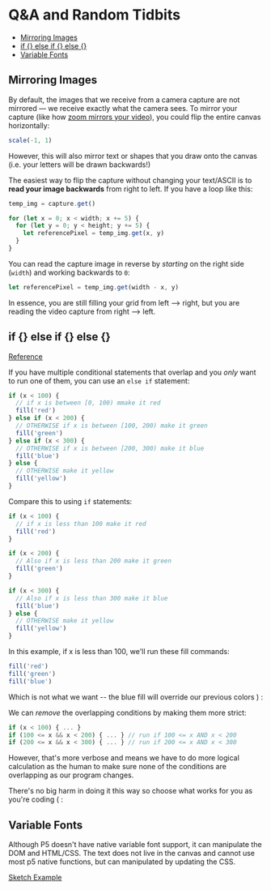 # Q&A and Random Tidbits

* [Mirroring Images](#mirroring-images)
* [if {} else if {} else {}](#if--elseif--else)
* [Variable Fonts](#variable-fonts)

## Mirroring Images

By default, the images that we receive from a camera capture are not mirrored — we receive exactly what the camera sees. To mirror your capture (like how [zoom mirrors your video](https://www.pocket-lint.com/apps/news/152025-why-is-zoom-video-backwards-and-how-to-fix-it)), you could flip the entire canvas horizontally:

```js
scale(-1, 1)
```

However, this will also mirror text or shapes that you draw onto the canvas (i.e. your letters will be drawn backwards!)

The easiest way to flip the capture without changing your text/ASCII is to **read your image backwards** from right to left. If you have a loop like this:

```js
temp_img = capture.get()

for (let x = 0; x < width; x += 5) {
  for (let y = 0; y < height; y += 5) {
    let referencePixel = temp_img.get(x, y)
  }
}
```

You can read the capture image in reverse by _starting_ on the right side (`width`) and working backwards to `0`:

```js
let referencePixel = temp_img.get(width - x, y)
```

In essence, you are still filling your grid from left --> right, but you are reading the video capture from right --> left.

## if {} else if {} else {}

[Reference](https://developer.mozilla.org/en-US/docs/Web/JavaScript/Reference/Statements/if...else)

If you have multiple conditional statements that overlap and you _only_ want to run one of them, you can use an `else if` statement:

```js
if (x < 100) {
  // if x is between [0, 100) mmake it red
  fill('red')
} else if (x < 200) {
  // OTHERWISE if x is between [100, 200) make it green
  fill('green')
} else if (x < 300) {
  // OTHERWISE if x is between [200, 300) make it blue
  fill('blue')
} else {
  // OTHERWISE make it yellow
  fill('yellow')
}
```

Compare this to using `if` statements:

```js
if (x < 100) {
  // if x is less than 100 make it red
  fill('red')
} 

if (x < 200) {
  // Also if x is less than 200 make it green
  fill('green')
}

if (x < 300) {
  // Also if x is less than 300 make it blue
  fill('blue')
} else {
  // OTHERWISE make it yellow
  fill('yellow')
}
```

In this example, if x is less than 100, we'll run these fill commands:

```js
fill('red')
fill('green')
fill('blue')
```

Which is not what we want -- the blue fill will override our previous colors ) :

We can _remove_ the overlapping conditions by making them more strict:

```js
if (x < 100) { ... }
if (100 <= x && x < 200) { ... } // run if 100 <= x AND x < 200
if (200 <= x && x < 300) { ... } // run if 200 <= x AND x < 300

```

However, that's more verbose and means we have to do more logical calculation as the human to make sure none of the conditions are overlapping as our program changes. 

There's no big harm in doing it this way so choose what works for you as you're coding ( :

## Variable Fonts

Although P5 doesn't have native variable font support, it can manipulate the DOM and HTML/CSS. The text does not live in the canvas and cannot use most p5 native 
functions, but can manipulated by updating the CSS.

[Sketch Example](https://editor.p5js.org/kyeah/sketches/JBdfVROrw)
